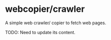 webcopier/crawler
=================

A simple web crawler/ copier to fetch web pages. 

TODO: Need to update its content. 
